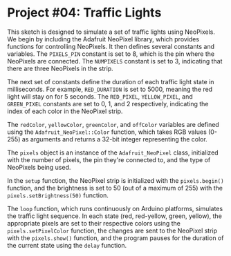 # Project #04: Traffic Lights

This sketch is designed to simulate a set of traffic lights using NeoPixels. We begin by including the Adafruit NeoPixel library, which provides functions for controlling NeoPixels. It then defines several constants and variables. The `PIXELS_PIN` constant is set to 8, which is the pin where the NeoPixels are connected. The `NUMPIXELS` constant is set to 3, indicating that there are three NeoPixels in the strip.

The next set of constants define the duration of each traffic light state in milliseconds. For example, `RED_DURATION` is set to 5000, meaning the red light will stay on for 5 seconds. The `RED_PIXEL`, `YELLOW_PIXEL`, and `GREEN_PIXEL` constants are set to 0, 1, and 2 respectively, indicating the index of each color in the NeoPixel strip.

The `redColor`, `yellowColor`, `greenColor`, and `offColor` variables are defined using the `Adafruit_NeoPixel::Color` function, which takes RGB values (0-255) as arguments and returns a 32-bit integer representing the color.

The `pixels` object is an instance of the `Adafruit_NeoPixel` class, initialized with the number of pixels, the pin they're connected to, and the type of NeoPixels being used.

In the `setup` function, the NeoPixel strip is initialized with the `pixels.begin()` function, and the brightness is set to 50 (out of a maximum of 255) with the `pixels.setBrightness(50)` function.

The `loop` function, which runs continuously on Arduino platforms, simulates the traffic light sequence. In each state (red, red-yellow, green, yellow), the appropriate pixels are set to their respective colors using the `pixels.setPixelColor` function, the changes are sent to the NeoPixel strip with the `pixels.show()` function, and the program pauses for the duration of the current state using the `delay` function.